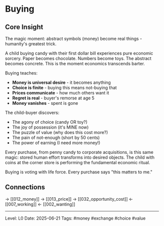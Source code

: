 # Buying

## Core Insight
The magic moment: abstract symbols (money) become real things - humanity's greatest trick.

A child buying candy with their first dollar bill experiences pure economic sorcery. Paper becomes chocolate. Numbers become toys. The abstract becomes concrete. This is the moment economics transcends barter.

Buying teaches:
- **Money is universal desire** - it becomes anything
- **Choice is finite** - buying this means not-buying that
- **Prices communicate** - how much others want it
- **Regret is real** - buyer's remorse at age 5
- **Money vanishes** - spent is gone

The child-buyer discovers:
- The agony of choice (candy OR toy?)
- The joy of possession (it's MINE now)
- The puzzle of value (why does this cost more?)
- The pain of not-enough (short by 50 cents)
- The power of earning (I need more money!)

Every purchase, from penny candy to corporate acquisitions, is this same magic: stored human effort transforms into desired objects. The child with coins at the corner store is performing the fundamental economic ritual.

Buying is voting with life force. Every purchase says "this matters to me."

## Connections
→ [[012_money]]
→ [[013_price]]
→ [[032_opportunity_cost]]
← [[007_working]]
← [[002_wanting]]

---
Level: L0
Date: 2025-06-21
Tags: #money #exchange #choice #value